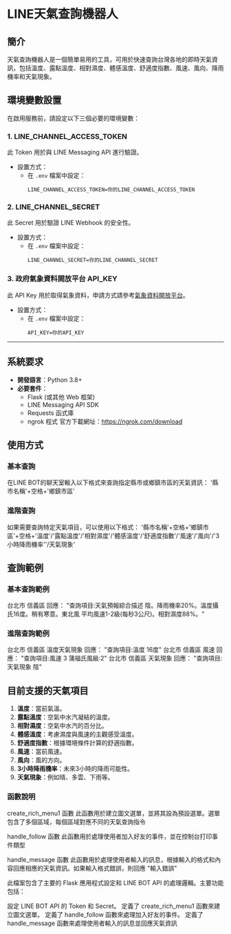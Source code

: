 # LINE天氣查詢機器人

## 簡介
天氣查詢機器人是一個簡單易用的工具，可用於快速查詢台灣各地的即時天氣資訊，包括溫度、露點溫度、相對濕度、體感溫度、舒適度指數、風速、風向、降雨機率和天氣現象。
## 環境變數設置

在啟用服務前，請設定以下三個必要的環境變數：

### 1. LINE_CHANNEL_ACCESS_TOKEN
此 Token 用於與 LINE Messaging API 進行驗證。

- 設置方式：
  - 在 `.env` 檔案中設定：
    ```
    LINE_CHANNEL_ACCESS_TOKEN=你的LINE_CHANNEL_ACCESS_TOKEN
    ```

### 2. LINE_CHANNEL_SECRET
此 Secret 用於驗證 LINE Webhook 的安全性。

- 設置方式：
  - 在 `.env` 檔案中設定：
    ```
    LINE_CHANNEL_SECRET=你的LINE_CHANNEL_SECRET
    ```

### 3. 政府氣象資料開放平台 API_KEY
此 API Key 用於取得氣象資料，申請方式請參考[氣象資料開放平台](https://opendata.cwa.gov.tw/index)。

- 設置方式：
  - 在 `.env` 檔案中設定：
    ```
    API_KEY=你的API_KEY
    ```

---

## 系統要求
- **開發語言**：Python 3.8+
- **必要套件**：
  - Flask (或其他 Web 框架)
  - LINE Messaging API SDK
  - Requests 函式庫
  - ngrok 程式 官方下載網址：https://ngrok.com/download
## 使用方式
### 基本查詢
在LINE BOT的聊天室輸入以下格式來查詢指定縣市或鄉鎮市區的天氣資訊：
'縣市名稱'+空格+'鄉鎮市區'
### 進階查詢
如果需要查詢特定天氣項目，可以使用以下格式：
'縣市名稱'+空格+'鄉鎮市區'+空格+'溫度'/'露點溫度'/'相對濕度'/'體感溫度'/'舒適度指數'/'風速'/'風向'/'3小時降雨機率''/天氣現象'
## 查詢範例
### 基本查詢範例
台北市 信義區
回應：
"查詢項目:天氣預報綜合描述 
陰。降雨機率20%。溫度攝氏16度。稍有寒意。東北風 平均風速1-2級(每秒3公尺)。相對濕度88%。"
### 進階查詢範例
台北市 信義區 溫度天氣現象
回應：
"查詢項目:溫度 
16度"
台北市 信義區 風速
回應：
"查詢項目:風速 
3 
蒲福氏風級:2"
台北市 信義區 天氣現象
回應：
"查詢項目:天氣現象 
陰"
## 目前支援的天氣項目
1. **溫度**：當前氣溫。
2. **露點溫度**：空氣中水汽凝結的溫度。
3. **相對濕度**：空氣中水汽的百分比。
4. **體感溫度**：考慮濕度與風速的主觀感受溫度。
5. **舒適度指數**：根據環境條件計算的舒適指數。
6. **風速**：當前風速。
7. **風向**：風的方向。
8. **3小時降雨機率**：未來3小時的降雨可能性。
9. **天氣現象**：例如晴、多雲、下雨等。
###  函數說明
create_rich_menu1 函數
此函數用於建立圖文選單，並將其設為預設選單。選單包含了多個區域，每個區域對應不同的天氣查詢指令

handle_follow 函數
此函數用於處理使用者加入好友的事件，並在控制台打印事件類型

handle_message 函數
此函數用於處理使用者輸入的訊息，根據輸入的格式和內容回應相應的天氣資訊。如果輸入格式錯誤，則回應 "輸入錯誤"

此檔案包含了主要的 Flask 應用程式設定和 LINE BOT API 的處理邏輯。主要功能包括：

設定 LINE BOT API 的 Token 和 Secret。
定義了 create_rich_menu1 函數來建立圖文選單。
定義了 handle_follow 函數來處理加入好友的事件。
定義了 handle_message 函數來處理使用者輸入的訊息並回應天氣資訊
